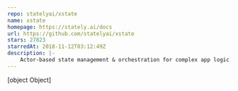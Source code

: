 ```yaml
---
repo: statelyai/xstate
name: xstate
homepage: https://stately.ai/docs
url: https://github.com/statelyai/xstate
stars: 27823
starredAt: 2018-11-12T03:12:49Z
description: |-
    Actor-based state management & orchestration for complex app logic.
---
```


[object Object]
